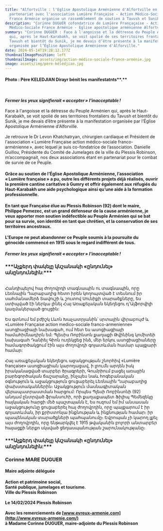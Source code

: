 ```yaml
---
title: "Alfortville : l'Eglise Apostolique Arménienne d'Alfortville en
  partenariat avec l'association Lumière Française - Action Médico-Sociale
  France Arménie organise un rassemblement de soutien à Tavush et Sunik"
description: "Corinne DUGUER cofondatrice de Lumière Françaçaise - Action
  Médico-Sociale France Arménie - Eglise apostolique arménienne Alfortville "
summary: "Corinne DUGUER : Face à l'angoisse et la détresse du Peuple Arménien
  qui, après le Haut-Karabakh, se voit spolié de ses territoires frontaliers du
  Tavush et bientôt du Sunik, je me devais d’être présente à la manifestation
  organisée par l’Église Apostolique Arménienne d'Alforville."
date: 2024-05-14T19:28:12.177Z
thumbnailImagePosition: left
thumbnailImage: assets/img/action-médico-sociale-france-arménie.jpg
image: assets/img/père-kélédjian.jpg
---
```

#### Photo : Père KELEDJIAN Dirayr bénit les manifestatnts**.** 

\
\
***Fermer les yeux signifierait « accepter » l'inacceptable !*** \
\
Face à l'angoisse et la détresse du Peuple Arménien qui, après le Haut-Karabakh, se voit spolié de ses territoires frontaliers du Tavush et bientôt du Sunik, je me devais d’être présente à la manifestation organisée par l’Église Apostolique Arménienne d'Alforville.\
\
Je retrouve le Dr Levon Khatchatryan, chirurgien cardiaque et Président de l'association « Lumière Française action médico-sociale franco-arménienne », avec lequel je suis co-fondatrice de l’association. Danielle Guillou, Présidente du Comité de Jumelages de la ville du Plessis Robinson, m’accompagnait, nos deux associations étant en partenariat pour le combat de survie de ce Peuple. 

#### Grâce au soutien de l’Église Apostolique Arménienne, l’association « Lumière française » a pu, outre les différents projets déjà réalisés, ouvrir la première cantine caritative à Gumry et offrir également aux réfugiés du Haut-Karabakh une aide psychologique ainsi qu’une aide à la formation professionnelle. 

#### En tant que Française élue au Plessis Robinson (92) dont le maire, Philippe Pemezec, est un grand défenseur de la cause arménienne, je veux apporter mon soutien indéfectible au Peuple Arménien qui se bat pour sa survie, son identité en tant que chrétien, et la conservation de ses territoires ancestraux. 

#### L'Europe ne peut abandonner ce Peuple soumis à la poursuite du génocide commencé en 1915 sous le regard indifférent de tous.  

#### ***Fermer les yeux signifierait « accepter » l'inacceptable !*** 



<!--StartFragment-->

### **\*\*\*Աչքերդ փակելը կնշանակի «ընդունել» անընդունելին:\*\*\***

\
  Հանդիպելով հայ ժողովրդի տագնապին ու տագնապին, որը Լեռնային Ղարաբաղից հետո իրեն կողոպտված է տեսնում իր սահմանամերձ Տավուշի և շուտով Սունիքի տարածքները, ես ստիպված էի ներկա լինել Հայ Առաքելական եկեղեցու դ'Ալֆորվիլի կազմակերպած ցույցին:\
\
Ես գտնում եմ բժիշկ Լևոն Խաչատրյանին՝ սրտային վիրաբույժ և «Lumière Française action medico-sociale franco-armenienne» ասոցիացիայի նախագահ, ում հետ ես ասոցիացիայի համահիմնադիրն եմ։ Պլեսիս Ռոբինսոն քաղաքի Թվինինգ կոմիտեի նախագահ Դանիել Գիոն ուղեկցեց ինձ, մեր երկու ասոցիացիաները համագործակցում էին այս ժողովրդի գոյատևման համար պայքարի համար:\
\
 Հայ առաքելական եկեղեցու աջակցության շնորհիվ «Lumière française» ասոցիացիան կարողացավ, ի լրումն արդեն իսկ իրականացված տարբեր ծրագրերի, Գումրիում բացել առաջին բարեգործական ճաշարանը, ինչպես նաև հոգեբանական օգնություն և աջակցություն ցուցաբերել Լեռնային Ղարաբաղից փախստականներին։ Աջակցություն մասնագիտական ​​վերապատրաստման հարցում: Որպես Պլեսի Ռոբինսոնի (92) անդամ ընտրված ֆրանսուհի, որի քաղաքապետ Ֆիլիպ Պեմեզեկը հայկական հարցի մեծ պաշտպանն է, ես ուզում եմ իմ անսասան աջակցությունը ցուցաբերել հայ ժողովրդին, որը պայքարում է իր գոյատևման, իր քրիստոնյա ինքնության և ինքնության համար։ իր պապենական տարածքների պահպանումը։ Եվրոպան չի կարող լքել այս ժողովրդին, որը ենթարկվել է 1915 թվականին բոլորի անտարբեր հայացքի ներքո սկսված ցեղասպանության շարունակությանը։

### **\*\*\*Աչքերդ փակելը կնշանակի «ընդունել» անընդունելին:\*\*\***

### **Corinne MARE DUGUER**

#### Maire adjointe déléguée

**Action et patrimoine social,** \
**Santé publique, jumelages et tourisme.**\
**Ville du Plessis Robinson**\
\
**Le 14/02/2024 Plessis Robinson**\
\
**Avec les remerciements de [www.evreux-armenie.com](http://www.evreux-armenie.com/)** \
**à Madame Corinne DUGUER, maire-adjointe du Plessis Robinson**